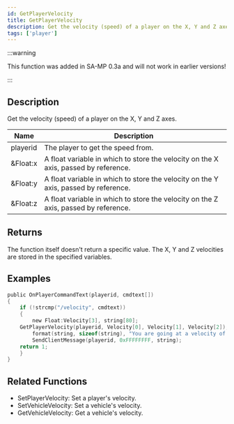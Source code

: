 ```yaml
---
id: GetPlayerVelocity
title: GetPlayerVelocity
description: Get the velocity (speed) of a player on the X, Y and Z axes.
tags: ['player']
---
```


:::warning

This function was added in SA-MP 0.3a and will not work in earlier versions!

:::

## Description

Get the velocity (speed) of a player on the X, Y and Z axes.


| Name | Description |
|------|-------------|
|playerid | The player to get the speed from.|
|&Float:x | A float variable in which to store the velocity on the X axis, passed by reference.|
|&Float:y | A float variable in which to store the velocity on the Y axis, passed by reference.|
|&Float:z | A float variable in which to store the velocity on the Z axis, passed by reference.|


## Returns

The function itself doesn't return a specific value. The X, Y and Z velocities are stored in the specified variables.


## Examples


```c
public OnPlayerCommandText(playerid, cmdtext[])
{
    if (!strcmp("/velocity", cmdtext))
    {
        new Float:Velocity[3], string[80];
	GetPlayerVelocity(playerid, Velocity[0], Velocity[1], Velocity[2]);
        format(string, sizeof(string), "You are going at a velocity of X: %f, Y: %f, Z: %f", Velocity[0], Velocity[1], Velocity[2]);
        SendClientMessage(playerid, 0xFFFFFFFF, string);
	return 1;
    }
}
```


## Related Functions


-  SetPlayerVelocity: Set a player's velocity.
-  SetVehicleVelocity: Set a vehicle's velocity.
-  GetVehicleVelocity: Get a vehicle's velocity.